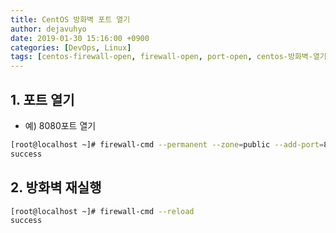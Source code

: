 ```yaml
---
title: CentOS 방화벽 포트 열기
author: dejavuhyo
date: 2019-01-30 15:16:00 +0900
categories: [DevOps, Linux]
tags: [centos-firewall-open, firewall-open, port-open, centos-방화벽-열기, 방화벽-열기, 포트-열기]
---
```


## 1. 포트 열기

* 예) 8080포트 열기

```bash
[root@localhost ~]# firewall-cmd --permanent --zone=public --add-port=8080/tcp
success
```

## 2. 방화벽 재실행

```bash
[root@localhost ~]# firewall-cmd --reload
success
```

